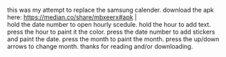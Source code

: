 this was my attempt to replace the samsung calender. download the apk here:  https://median.co/share/mbxeerx#apk  |   
hold the date number to open hourly scedule. hold the hour to add text. press the hour to paint it the color. press the date number to add stickers and paint the date. press the month to paint the month. press the up/down arrows to change month. thanks for reading and/or downloading.
